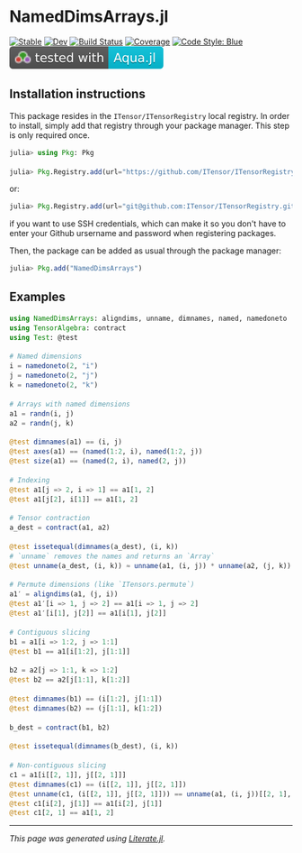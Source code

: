 # NamedDimsArrays.jl

[![Stable](https://img.shields.io/badge/docs-stable-blue.svg)](https://ITensor.github.io/NamedDimsArrays.jl/stable/)
[![Dev](https://img.shields.io/badge/docs-dev-blue.svg)](https://ITensor.github.io/NamedDimsArrays.jl/dev/)
[![Build Status](https://github.com/ITensor/NamedDimsArrays.jl/actions/workflows/Tests.yml/badge.svg?branch=main)](https://github.com/ITensor/NamedDimsArrays.jl/actions/workflows/Tests.yml?query=branch%3Amain)
[![Coverage](https://codecov.io/gh/ITensor/NamedDimsArrays.jl/branch/main/graph/badge.svg)](https://codecov.io/gh/ITensor/NamedDimsArrays.jl)
[![Code Style: Blue](https://img.shields.io/badge/code%20style-blue-4495d1.svg)](https://github.com/invenia/BlueStyle)
[![Aqua](https://raw.githubusercontent.com/JuliaTesting/Aqua.jl/master/badge.svg)](https://github.com/JuliaTesting/Aqua.jl)

## Installation instructions

This package resides in the `ITensor/ITensorRegistry` local registry.
In order to install, simply add that registry through your package manager.
This step is only required once.
```julia
julia> using Pkg: Pkg

julia> Pkg.Registry.add(url="https://github.com/ITensor/ITensorRegistry")
```
or:
```julia
julia> Pkg.Registry.add(url="git@github.com:ITensor/ITensorRegistry.git")
```
if you want to use SSH credentials, which can make it so you don't have to enter your Github ursername and password when registering packages.

Then, the package can be added as usual through the package manager:

```julia
julia> Pkg.add("NamedDimsArrays")
```

## Examples

````julia
using NamedDimsArrays: aligndims, unname, dimnames, named, namedoneto
using TensorAlgebra: contract
using Test: @test

# Named dimensions
i = namedoneto(2, "i")
j = namedoneto(2, "j")
k = namedoneto(2, "k")

# Arrays with named dimensions
a1 = randn(i, j)
a2 = randn(j, k)

@test dimnames(a1) == (i, j)
@test axes(a1) == (named(1:2, i), named(1:2, j))
@test size(a1) == (named(2, i), named(2, j))

# Indexing
@test a1[j => 2, i => 1] == a1[1, 2]
@test a1[j[2], i[1]] == a1[1, 2]

# Tensor contraction
a_dest = contract(a1, a2)

@test issetequal(dimnames(a_dest), (i, k))
# `unname` removes the names and returns an `Array`
@test unname(a_dest, (i, k)) ≈ unname(a1, (i, j)) * unname(a2, (j, k))

# Permute dimensions (like `ITensors.permute`)
a1′ = aligndims(a1, (j, i))
@test a1′[i => 1, j => 2] == a1[i => 1, j => 2]
@test a1′[i[1], j[2]] == a1[i[1], j[2]]

# Contiguous slicing
b1 = a1[i => 1:2, j => 1:1]
@test b1 == a1[i[1:2], j[1:1]]

b2 = a2[j => 1:1, k => 1:2]
@test b2 == a2[j[1:1], k[1:2]]

@test dimnames(b1) == (i[1:2], j[1:1])
@test dimnames(b2) == (j[1:1], k[1:2])

b_dest = contract(b1, b2)

@test issetequal(dimnames(b_dest), (i, k))

# Non-contiguous slicing
c1 = a1[i[[2, 1]], j[[2, 1]]]
@test dimnames(c1) == (i[[2, 1]], j[[2, 1]])
@test unname(c1, (i[[2, 1]], j[[2, 1]])) == unname(a1, (i, j))[[2, 1], [2, 1]]
@test c1[i[2], j[1]] == a1[i[2], j[1]]
@test c1[2, 1] == a1[1, 2]
````

---

*This page was generated using [Literate.jl](https://github.com/fredrikekre/Literate.jl).*


